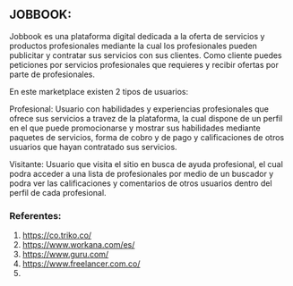 ## JOBBOOK: 

Jobbook es una plataforma digital dedicada a la oferta de servicios y productos profesionales mediante la cual los profesionales pueden publicitar y contratar sus servicios con sus clientes. Como cliente puedes peticiones por servicios profesionales que requieres y recibir ofertas por parte de profesionales. 


En este marketplace existen 2 tipos de usuarios: 

Profesional: Usuario con habilidades y experiencias profesionales que ofrece sus servicios a travez de la plataforma, la cual dispone de un perfil en el que puede promocionarse y mostrar sus habilidades mediante paquetes de servicios, forma de cobro y de pago y calificaciones de otros usuarios que hayan contratado sus servicios.

Visitante: Usuario que visita el sitio en busca de ayuda profesional, el cual podra acceder a una lista de profesionales por medio de un buscador y podra ver las calificaciones y comentarios de otros usuarios dentro del perfil de cada profesional.

### Referentes:
1. https://co.triko.co/
2. https://www.workana.com/es/
3. https://www.guru.com/
4. https://www.freelancer.com.co/
5. 
